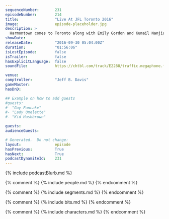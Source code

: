 ```yaml
---
sequenceNumber:       231
episodeNumber:        214
title:                "Live At JFL Toronto 2016"
image:                episode-placeholder.jpg
description: >
  Harmontown comes to Toronto along with Emily Gordon and Kumail Nanjiani to perform some weird improv in front of a lot of people. Watch the video at harmontown.com/live!
showDate:             
releaseDate:          "2016-09-30 05:04:00Z"
duration:             "01:56:06"
isLostEpisode:        false
isTrailer:            false
hasExplicitLanguage:  false
soundFile:            https://chtbl.com/track/E2288/traffic.megaphone.fm/STA8596851826.mp3?updated=1559757108

venue:                
comptroller:          "Jeff B. Davis"
gameMaster:           
hasDnD:               

## Example on how to add guests
#guests:
#- "Guy Pancake"
#- "Lady Omelette"
#- "Kid Hashbrown"

guests:
audienceGuests:

# Generated.  Do not change:
layout:               episode
hasPrevious:          True
hasNext:              True
podcastDynamiteId:    231
---
```


{% include podcastBlurb.md %}

{% comment %}
{% include people.md %}
{% endcomment %}

{% comment %}
{% include segments.md %}
{% endcomment %}

{% comment %}
{% include bits.md %}
{% endcomment %}

{% comment %}
{% include characters.md %}
{% endcomment %}
